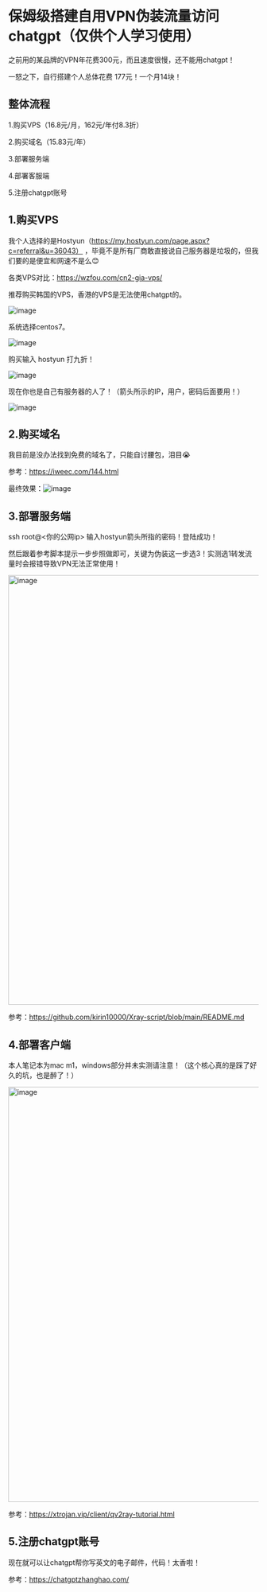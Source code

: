 # 保姆级搭建自用VPN伪装流量访问chatgpt（仅供个人学习使用）

之前用的某品牌的VPN年花费300元，而且速度很慢，还不能用chatgpt！

一怒之下，自行搭建个人总体花费 177元！一个月14块！

## 整体流程
1.购买VPS（16.8元/月，162元/年付8.3折）

2.购买域名（15.83元/年）

3.部署服务端

4.部署客服端

5.注册chatgpt账号

## 1.购买VPS
我个人选择的是Hostyun（https://my.hostyun.com/page.aspx?c=referral&u=36043）
，毕竟不是所有厂商敢直接说自己服务器是垃圾的，但我们要的是便宜和网速不是么😊

各类VPS对比：https://wzfou.com/cn2-gia-vps/

推荐购买韩国的VPS，香港的VPS是无法使用chatgpt的。

![image](https://github.com/wuzhejia/vless-vpn-guide/assets/95853356/32202bb2-c2b2-47ed-a8b8-b60056b7daf9)

系统选择centos7。

![image](https://github.com/wuzhejia/vless-vpn-guide/assets/95853356/2170c9fb-c7b2-4872-a47b-563c5f31439e)

购买输入 hostyun 打九折！

![image](https://github.com/wuzhejia/vless-vpn-guide/assets/95853356/495e853b-7f1f-4e5e-aab3-f7c2751d2113)

现在你也是自己有服务器的人了！（箭头所示的IP，用户，密码后面要用！）

![image](https://github.com/wuzhejia/vless-vpn-guide/assets/95853356/c1ffe3b4-92cf-419f-b800-7ca3312325f7)

## 2.购买域名

我目前是没办法找到免费的域名了，只能自讨腰包，泪目😭

参考：https://iweec.com/144.html

最终效果：![image](https://github.com/wuzhejia/vless-vpn-guide/assets/95853356/0e73a848-5bdd-48b4-9a62-b40ca636f95f)

## 3.部署服务端

ssh root@<你的公网ip> 输入hostyun箭头所指的密码！登陆成功！

然后跟着参考脚本提示一步步照做即可，关键为伪装这一步选3！实测选1转发流量时会报错导致VPN无法正常使用！

<img width="864" alt="image" src="https://github.com/wuzhejia/vless-vpn-guide/assets/95853356/7f6b5b7e-d5c0-4c64-a142-f5e4e9d1d9ab">

参考：https://github.com/kirin10000/Xray-script/blob/main/README.md

## 4.部署客户端

本人笔记本为mac m1，windows部分并未实测请注意！（这个核心真的是踩了好久的坑，也是醉了！）

<img width="835" alt="image" src="https://github.com/wuzhejia/vless-vpn-guide/assets/95853356/66e8acd2-6bc2-4276-aae3-055c83440cbf">

参考：https://xtrojan.vip/client/qv2ray-tutorial.html

## 5.注册chatgpt账号

现在就可以让chatgpt帮你写英文的电子邮件，代码！太香啦！

参考：https://chatgptzhanghao.com/


